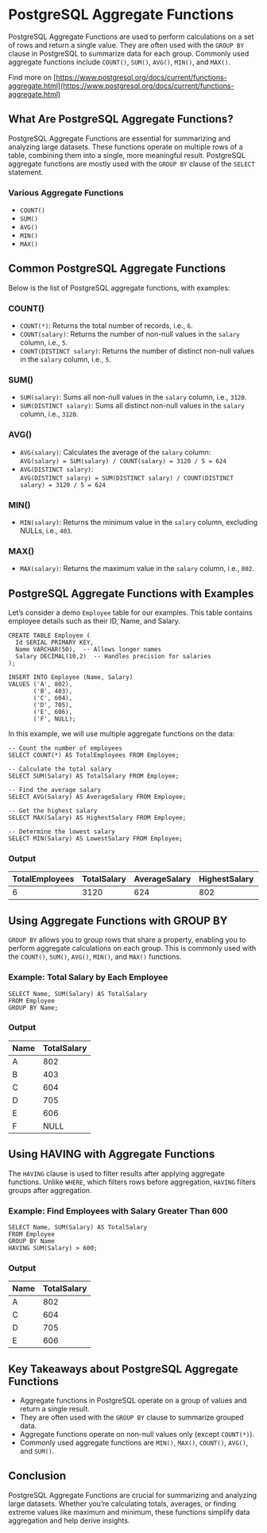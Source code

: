 # PostgreSQL Aggregate Functions

PostgreSQL Aggregate Functions are used to perform calculations on a set of rows and return a single value. They are often used with the `GROUP BY` clause in PostgreSQL to summarize data for each group. Commonly used aggregate functions include `COUNT()`, `SUM()`, `AVG()`, `MIN()`, and `MAX()`.

Find more on [https://www.postgresql.org/docs/current/functions-aggregate.html](https://www.postgresql.org/docs/current/functions-aggregate.html)

## What Are PostgreSQL Aggregate Functions?

PostgreSQL Aggregate Functions are essential for summarizing and analyzing large datasets. These functions operate on multiple rows of a table, combining them into a single, more meaningful result. PostgreSQL aggregate functions are mostly used with the `GROUP BY` clause of the `SELECT` statement.

### Various Aggregate Functions

- `COUNT()`
- `SUM()`
- `AVG()`
- `MIN()`
- `MAX()`

## Common PostgreSQL Aggregate Functions

Below is the list of PostgreSQL aggregate functions, with examples:

### COUNT()

- `COUNT(*)`: Returns the total number of records, i.e., `6`.
- `COUNT(salary)`: Returns the number of non-null values in the `salary` column, i.e., `5`.
- `COUNT(DISTINCT salary)`: Returns the number of distinct non-null values in the `salary` column, i.e., `5`.

### SUM()

- `SUM(salary)`: Sums all non-null values in the `salary` column, i.e., `3120`.
- `SUM(DISTINCT salary)`: Sums all distinct non-null values in the `salary` column, i.e., `3120`.

### AVG()

- `AVG(salary)`: Calculates the average of the `salary` column:  
  `AVG(salary) = SUM(salary) / COUNT(salary) = 3120 / 5 = 624`
- `AVG(DISTINCT salary)`:  
  `AVG(DISTINCT salary) = SUM(DISTINCT salary) / COUNT(DISTINCT salary) = 3120 / 5 = 624`

### MIN()

- `MIN(salary)`: Returns the minimum value in the `salary` column, excluding NULLs, i.e., `403`.

### MAX()

- `MAX(salary)`: Returns the maximum value in the `salary` column, i.e., `802`.

## PostgreSQL Aggregate Functions with Examples

Let’s consider a demo `Employee` table for our examples. This table contains employee details such as their ID, Name, and Salary.

```postgresql
CREATE TABLE Employee (
  Id SERIAL PRIMARY KEY,
  Name VARCHAR(50),  -- Allows longer names
  Salary DECIMAL(10,2)  -- Handles precision for salaries
);

INSERT INTO Employee (Name, Salary)
VALUES ('A', 802),
       ('B', 403),
       ('C', 604),
       ('D', 705),
       ('E', 606),
       ('F', NULL);
```

In this example, we will use multiple aggregate functions on the data:

```postgresql
-- Count the number of employees
SELECT COUNT(*) AS TotalEmployees FROM Employee;

-- Calculate the total salary
SELECT SUM(Salary) AS TotalSalary FROM Employee;

-- Find the average salary
SELECT AVG(Salary) AS AverageSalary FROM Employee;

-- Get the highest salary
SELECT MAX(Salary) AS HighestSalary FROM Employee;

-- Determine the lowest salary
SELECT MIN(Salary) AS LowestSalary FROM Employee;
```

### Output

| TotalEmployees | TotalSalary | AverageSalary | HighestSalary | LowestSalary |
| -------------- | ----------- | ------------- | ------------- | ------------ |
| 6              | 3120        | 624           | 802           | 403          |

## Using Aggregate Functions with GROUP BY

`GROUP BY` allows you to group rows that share a property, enabling you to perform aggregate calculations on each group. This is commonly used with the `COUNT()`, `SUM()`, `AVG()`, `MIN()`, and `MAX()` functions.

### Example: Total Salary by Each Employee

```postgresql
SELECT Name, SUM(Salary) AS TotalSalary
FROM Employee
GROUP BY Name;
```

### Output

| Name | TotalSalary |
| ---- | ----------- |
| A    | 802         |
| B    | 403         |
| C    | 604         |
| D    | 705         |
| E    | 606         |
| F    | NULL        |

## Using HAVING with Aggregate Functions

The `HAVING` clause is used to filter results after applying aggregate functions. Unlike `WHERE`, which filters rows before aggregation, `HAVING` filters groups after aggregation.

### Example: Find Employees with Salary Greater Than 600

```postgresql
SELECT Name, SUM(Salary) AS TotalSalary
FROM Employee
GROUP BY Name
HAVING SUM(Salary) > 600;
```

### Output

| Name | TotalSalary |
| ---- | ----------- |
| A    | 802         |
| C    | 604         |
| D    | 705         |
| E    | 606         |

## Key Takeaways about PostgreSQL Aggregate Functions

- Aggregate functions in PostgreSQL operate on a group of values and return a single result.
- They are often used with the `GROUP BY` clause to summarize grouped data.
- Aggregate functions operate on non-null values only (except `COUNT(*)`).
- Commonly used aggregate functions are `MIN()`, `MAX()`, `COUNT()`, `AVG()`, and `SUM()`.

## Conclusion

PostgreSQL Aggregate Functions are crucial for summarizing and analyzing large datasets. Whether you’re calculating totals, averages, or finding extreme values like maximum and minimum, these functions simplify data aggregation and help derive insights.
```
